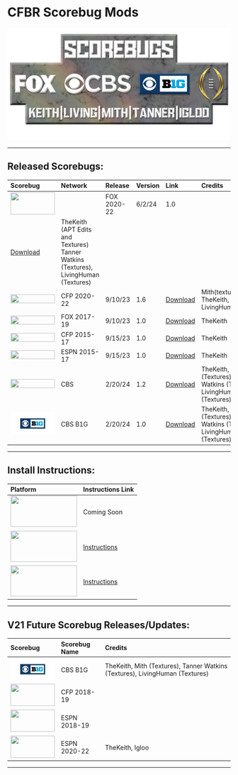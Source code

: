 # CFBR Scorebug Mods

<p align="center">
  <img width="750" src="assets/images/LogoCreditsNew.png">
</p>

---------

## Released Scorebugs:
| **Scorebug** | **Network** | **Release** | **Version** | **Link** | **Credits** |
|:--|:--|:----|:---|:----|:--|
| [<img height="50" width="100" src="assets/images/FOX.png">](https://github.com/dylanhale/ScorebugMods/blob/main/Scorebugs/FOX/index.md) | | FOX 2020-22 | 6/2/24 | 1.0
| [Download](https://github.com/dylanhale/ScorebugMods/blob/main/Scorebugs/FOX/index.md) | TheKeith (APT Edits and Textures) Tanner Watkins (Textures), LivingHuman (Textures)
| [<img height="100%" width="100%" src="assets/images/CFP.png">](https://github.com/dylanhale/ScorebugMods/blob/main/Scorebugs/CFP%202022/index.md) | CFP 2020-22 | 9/10/23 | 1.6 | [Download](https://github.com/dylanhale/ScorebugMods/blob/main/Scorebugs/CFP%202022/index.md) | Mith(textures), TheKeith, Igloo, LivingHuman(textures)
| [<img height="100%" width="100%" src="assets/images/FOX.png">](https://github.com/dylanhale/ScorebugMods/blob/main/Scorebugs/FOX%2017-19/index.md) | FOX 2017-19 | 9/10/23 | 1.0 | [Download](https://github.com/dylanhale/ScorebugMods/blob/main/Scorebugs/FOX%2017-19/index.md) | TheKeith
| [<img height="100%" width="100%" src="assets/images/CFP.png">](https://github.com/dylanhale/ScorebugMods/blob/main/Scorebugs/CFP%2015-17/index.md) | CFP 2015-17 | 9/15/23 | 1.0 | [Download](https://github.com/dylanhale/ScorebugMods/blob/main/Scorebugs/CFP%2015-17/index.md) | TheKeith
| [<img height="100%" width="100%" src="assets/images/ESPN15-20.png">](https://github.com/dylanhale/ScorebugMods/blob/main/Scorebugs/ESPN%2015-17/index.md) | ESPN 2015-17 | 9/15/23 | 1.0 | [Download](https://github.com/dylanhale/ScorebugMods/blob/main/Scorebugs/ESPN%2015-17/index.md) | TheKeith
| [<img height="100%" width="100%" src="assets/images/CBS.png">](https://github.com/dylanhale/ScorebugMods/blob/main/Scorebugs/CBS/index.md) | CBS | 2/20/24 | 1.2 | [Download](https://github.com/dylanhale/ScorebugMods/blob/main/Scorebugs/CBS/index.md) | TheKeith, Mith (Textures), Tanner Watkins (Textures), LivingHuman (Textures)
| [<img height="100%" width="100%" src="assets/images/CBSB1G.png">](https://github.com/dylanhale/ScorebugMods/blob/main/Scorebugs/CBS%20B1G/index.md) | CBS B1G | 2/20/24 | 1.0 | [Download](https://github.com/dylanhale/ScorebugMods/blob/main/Scorebugs/CBS%20B1G/index.md) | TheKeith, Mith (Textures), Tanner Watkins (Textures), LivingHuman (Textures)

---------

## Install Instructions:
| **Platform** | **Instructions Link**|
|:--------|:-----|
| <img height="70" width="150" src="assets/images/Xbox.png"> | Coming Soon
| <img height="70" width="150" src="assets/images/Playstation.png"> | [Instructions](https://github.com/dylanhale/ScorebugMods/blob/69ea0a923134e8f810f1c6f576b20ab6aabd85d5/assets/Install%20Instructions/PS3%20Install%20Instructions/Easy%20Install/index.md)
| <img height="70" width="150" src="assets/images/RPCS3.png"> | [Instructions](https://www.youtube.com/watch?v=JRn3-AW1ub0)


---------

## V21 Future Scorebug Releases/Updates:
| **Scorebug** | **Scorebug Name** | **Credits** |
|:--------|:-----|:----|
| <img height="50" width="100" src="assets/images/CBSB1G.png"> | CBS B1G | TheKeith, Mith (Textures), Tanner Watkins (Textures), LivingHuman (Textures) 
| <img height="50" width="100" src="assets/images/CFP.png"> | CFP 2018-19 | 
| <img height="50" width="100" src="assets/images/ESPN15-20.png"> | ESPN 2018-19 | 
| <img height="50" width="100" src="assets/images/ESPN20-22.png"> | ESPN 2020-22 | TheKeith, Igloo

---------
